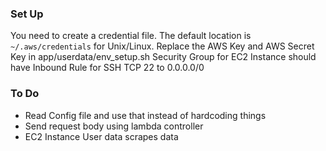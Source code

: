 ### Set Up ###
You need to create a credential file. The default location is `~/.aws/credentials` for Unix/Linux.
Replace the AWS Key and AWS Secret Key in app/userdata/env_setup.sh
Security Group for EC2 Instance should have Inbound Rule for SSH TCP 22 to 0.0.0.0/0

### To Do ###
* Read Config file and use that instead of hardcoding things
* Send request body using lambda controller
* EC2 Instance User data scrapes data
